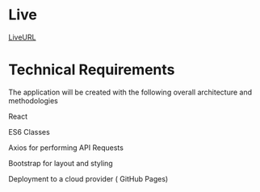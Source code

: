 
# Live
[LiveURL](https://alsatarysamah.github.io/transaction/)







# Technical Requirements

The application will be created with the following overall architecture and methodologies

React

ES6 Classes

Axios for performing API Requests

Bootstrap for layout and styling



Deployment to a cloud provider ( GitHub Pages)

